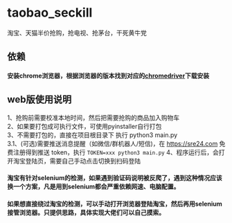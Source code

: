 # taobao_seckill
淘宝、天猫半价抢购，抢电视、抢茅台，干死黄牛党
## 依赖
#### 安装chrome浏览器，根据浏览器的版本找到对应的[chromedriver](http://npm.taobao.org/mirrors/chromedriver/)下载安装

## web版使用说明
1、抢购前需要校准本地时间，然后把需要抢购的商品加入购物车  
2、如果要打包成可执行文件，可使用pyinstaller自行打包  
3、不需要打包的，直接在项目根目录下 执行 python3 main.py  
3.1、(可选)需要推送消息提醒（如微信/群机器人/短信)，在 https://sre24.com 免费注册得到推送 token，执行 `TOKEN=xxx python3 main.py`
4、程序运行后，会打开淘宝登陆页，需要自己手动点击切换到扫码登陆

#### 淘宝有针对selenium的检测，如果遇到验证码说明被反爬了，遇到这种情况应该换一个方案，凡是用到selenium都会严重依赖网速、电脑配置。
#### 如果想直接绕过淘宝的检测，可以手动打开浏览器登陆淘宝，然后再用selenium接管浏览器。只提供思路，具体实现大佬们可以自己摸索。


